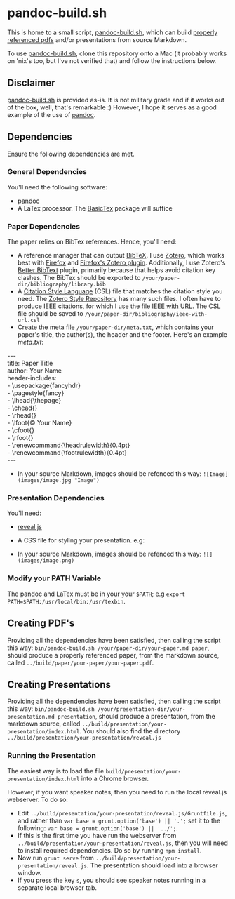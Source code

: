 # pandoc-build.sh

This is home to a small script, [pandoc-build.sh](bin/pandoc-build.sh), which can build [properly referenced pdfs](https://github.com/glowkeeper/Markdown-with-References) and/or presentations from source Markdown. 

To use [pandoc-build.sh](bin/pandoc-build.sh), clone this repository onto a Mac (it probably works on 'nix's too, but I've not verified that) and follow the instructions below.

## Disclaimer

[pandoc-build.sh](bin/pandoc-build.sh) is provided as-is. It is not military grade and if it works out of the box, well, that's remarkable :) However, I hope it serves as a good example of the use of [pandoc](https://github.com/jgm/pandoc/releases/download/1.17.0.2/).

## Dependencies

Ensure the following dependencies are met.

### General Dependencies

You'll need the following software:

+ [pandoc](https://github.com/jgm/pandoc/releases/download/1.17.0.2/pandoc-1.17.0.2-osx.pkg "pandoc")
+ A LaTex processor. The [BasicTex](http://tug.org/cgi-bin/mactex-download/BasicTeX.pkg "BasicTex") package will suffice

### Paper Dependencies

The paper relies on BibTex references. Hence, you'll need:

+ A reference manager that can output [BibTeX](http://www.bibtex.org/). I use [Zotero](https://www.zotero.org/), which works best with [Firefox](https://www.mozilla.org/en-GB/firefox/new/) and [Firefox's Zotero plugin](https://download.zotero.org/extension/zotero-4.0.29.10.xpi). Additionally, I use Zotero's [Better BibText](https://github.com/retorquere/zotero-better-bibtex) plugin, primarily because that helps avoid citation key clashes. The BibTex should be exported to `/your/paper-dir/bibliography/library.bib`
+ A [Citation Style Language](http://citationstyles.org/) (CSL) file that matches the citation style you need. The [Zotero Style Repository](https://www.zotero.org/styles) has many such files. I often have to produce IEEE citations, for which I use the file [IEEE with URL](https://www.zotero.org/styles/ieee-with-url). The CSL file should be saved to `/your/paper-dir/bibliography/ieee-with-url.csl`
+ Create the meta file `/your/paper-dir/meta.txt`, which contains your paper's title, the author(s), the header and the footer. Here's an example _meta.txt_:

---<br>
title: Paper Title<br>
author: Your Name<br>
header-includes:<br>
    - \usepackage{fancyhdr}<br>
    - \pagestyle{fancy}<br>
    - \lhead{\thepage}<br>
    - \chead{}<br>
    - \rhead{}<br>
    - \lfoot{© Your Name}<br>
    - \cfoot{}<br>
    - \rfoot{}<br>
    - \renewcommand{\headrulewidth}{0.4pt}<br>
    - \renewcommand{\footrulewidth}{0.4pt}<br>
---<br>

+ In your source Markdown, images should be refenced this way: `![Image](images/image.jpg "Image")`

### Presentation Dependencies

You'll need:

+ [reveal.js](https://github.com/hakimel/reveal.js/)
+ A CSS file for styling your presentation. e.g:

	<style type="text/css">
	  .reveal .slides { margin-top: 40px; }
	  .reveal .slides li { font-size: 1.1em; }
	  .reveal p { font-size: 1.1em; }
	</style>

+ In your source Markdown, images should be refenced this way: `![](images/image.png)`

### Modify your PATH Variable

The pandoc and LaTex must be in your your `$PATH`; e.g `export PATH=$PATH:/usr/local/bin:/usr/texbin`.

## Creating PDF's

Providing all the dependencies have been satisfied, then calling the script this way: `bin/pandoc-build.sh /your/paper-dir/your-paper.md paper`, should produce a properly referenced paper, from the markdown source, called `../build/paper/your-paper/your-paper.pdf`. 

## Creating Presentations

Providing all the dependencies have been satisfied, then calling the script this way: `bin/pandoc-build.sh /your/presentation-dir/your-presentation.md presentation`, should produce a presentation, from the markdown source, called `../build/presentation/your-presentation/index.html`. You should also find the directory `../build/presentation/your-presentation/reveal.js`

### Running the Presentation

The easiest way is to load the file `build/presentation/your-presentation/index.html` into a Chrome browser.

However, if you want speaker notes, then you need to run the local reveal.js webserver. To do so:

+ Edit `../build/presentation/your-presentation/reveal.js/Gruntfile.js`, and rather than `var base = grunt.option('base') || '.';` set it to the following: `var base = grunt.option('base') || '../';`.
+ If this is the first time you have run the webserver from `../build/presentation/your-presentation/reveal.js`, then you will need to install required dependencies. Do so by running `npm install`.
+ Now run `grunt serve` from `../build/presentation/your-presentation/reveal.js`. The presentation should load into a browser window.
+ If you press the key `s`, you should see speaker notes running in a separate local browser tab. 
